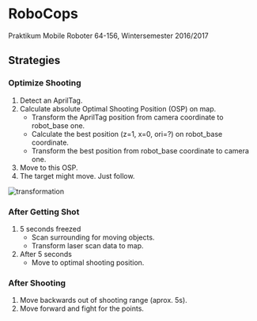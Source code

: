 # RoboCops
Praktikum Mobile Roboter 64-156, Wintersemester 2016/2017

## Strategies

### Optimize Shooting
1. Detect an AprilTag.
2. Calculate absolute Optimal Shooting Position (OSP) on map.
    - Transform the AprilTag position from camera coordinate to robot_base one.
    - Calculate the best position (z=1, x=0, ori=?) on robot_base coordinate.
    - Transform the best position from robot_base coordinate to camera one.
3. Move to this OSP.
4. The target might move. Just follow.

![transformation](http://i.imgur.com/HCwK6HX.jpg)


### After Getting Shot
1. 5 seconds freezed
    - Scan surrounding for moving objects.
    - Transform laser scan data to map.
2. After 5 seconds
    - Move to optimal shooting position.

### After Shooting
1. Move backwards out of shooting range (aprox. 5s).
2. Move forward and fight for the points.
